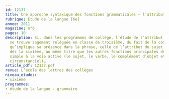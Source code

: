 ```yaml
---
id: 12137
title: Une approche syntaxique des fonctions grammaticales – l’attribut du sujet
rubrique: Étude de la langue [6e]
annee: 2011
magazine: n°6
pages: 10
description: Si, dans les programmes de collège, l’étude de l’attribut de l’objet
  se trouve sagement reléguée en classe de troisième, du fait de la complexité syntaxique
  qu’implique sa présence dans la phrase, celle de l’attribut du sujet est prévue
  dès la sixième, au même titre que les autres fonctions principales de la phrase
  simple à la voie active (le sujet, le verbe, le complément d’objet et le complément
  circonstanciel)…
article_pdf: 12137.pdf
revue: L’école des lettres des collèges
niveau_etudes:
- sixième
programmes:
- étude de la langue - grammaire
---
```

